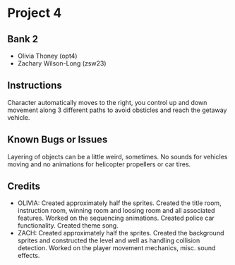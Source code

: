 #	Project	4
##	Bank 2
*	Olivia Thoney (opt4)
*	Zachary Wilson-Long (zsw23)  
##	Instructions
Character automatically moves to the right, you control up and down movement along 3 different paths to avoid obsticles and reach the getaway vehicle.
##	Known	Bugs	or	Issues
Layering of objects can be a little weird, sometimes.
No sounds for vehicles moving and no animations for helicopter propellers or car tires.
##	Credits
*	OLIVIA: Created approximately half the sprites. Created the title room, instruction room, winning room and loosing room and all associated features. Worked on the sequencing animations. Created police car functionality. Created theme song.
*	ZACH: Created approximately half the sprites. Created the background sprites and constructed the level and well as handling collision detection. Worked on the player movement mechanics, misc. sound effects.
